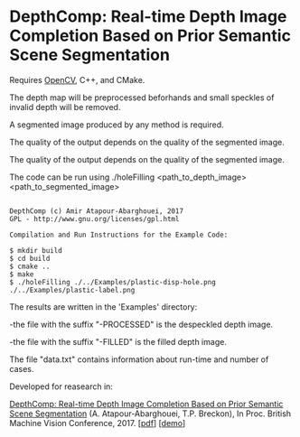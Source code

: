 # DepthComp: Real-time Depth Image Completion Based on Prior Semantic Scene Segmentation


Requires [OpenCV](http://www.opencv.org), C++, and CMake.


The depth map will be preprocessed beforhands and small speckles of invalid depth will be removed.

A segmented image produced by any method is required.

The quality of the output depends on the quality of the segmented image.

The quality of the output depends on the quality of the segmented image.

The code can be run using ./holeFilling <path_to_depth_image> <path_to_segmented_image>


```

DepthComp (c) Amir Atapour-Abarghouei, 2017
GPL - http://www.gnu.org/licenses/gpl.html

Compilation and Run Instructions for the Example Code:

$ mkdir build
$ cd build
$ cmake ..
$ make
$ ./holeFilling ./../Examples/plastic-disp-hole.png ./../Examples/plastic-label.png

```



The results are written in the 'Examples' directory:

  -the file with the suffix "-PROCESSED" is the despeckled depth image.
	
  -the file with the suffix "-FILLED" is the filled depth image.

The file "data.txt" contains information about run-time and number of cases.

Developed for reasearch in:

[DepthComp: Real-time Depth Image Completion Based on Prior Semantic Scene Segmentation](http://breckon.eu/toby/publications/papers/abarghouei17depthcomp.pdf)
(A. Atapour-Abarghouei, T.P. Breckon), In Proc. British Machine Vision Conference, 2017. [[pdf](http://breckon.eu/toby/publications/papers/abarghouei17depthcomp.pdf)] [[demo](https://vimeo.com/224513553)]
